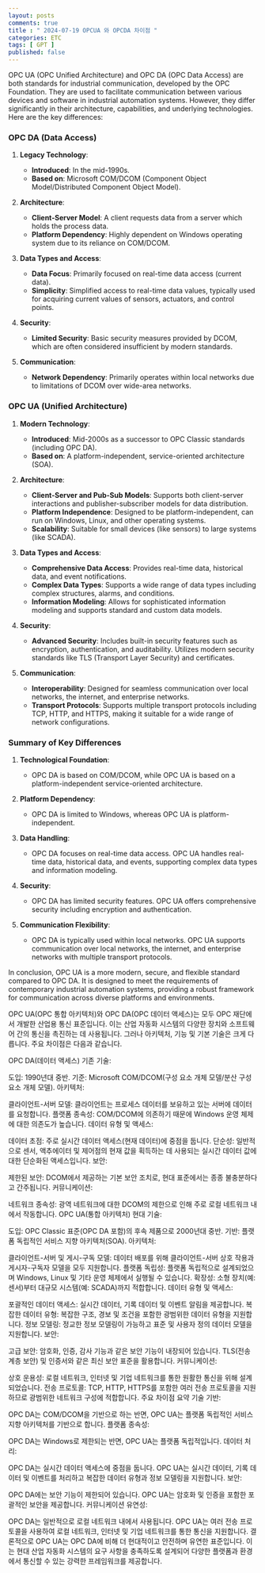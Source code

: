 ```yaml
---
layout: posts
comments: true
title : " 2024-07-19 OPCUA 와 OPCDA 차이점 "
categories: ETC
tags: [ GPT ]
published: false
---
```


OPC UA (OPC Unified Architecture) and OPC DA (OPC Data Access) are both standards for industrial communication, developed by the OPC Foundation. They are used to facilitate communication between various devices and software in industrial automation systems. However, they differ significantly in their architecture, capabilities, and underlying technologies. Here are the key differences:

### OPC DA (Data Access)

1. **Legacy Technology**:
   - **Introduced**: In the mid-1990s.
   - **Based on**: Microsoft COM/DCOM (Component Object Model/Distributed Component Object Model).

2. **Architecture**:
   - **Client-Server Model**: A client requests data from a server which holds the process data.
   - **Platform Dependency**: Highly dependent on Windows operating system due to its reliance on COM/DCOM.

3. **Data Types and Access**:
   - **Data Focus**: Primarily focused on real-time data access (current data).
   - **Simplicity**: Simplified access to real-time data values, typically used for acquiring current values of sensors, actuators, and control points.

4. **Security**:
   - **Limited Security**: Basic security measures provided by DCOM, which are often considered insufficient by modern standards.

5. **Communication**:
   - **Network Dependency**: Primarily operates within local networks due to limitations of DCOM over wide-area networks.

### OPC UA (Unified Architecture)

1. **Modern Technology**:
   - **Introduced**: Mid-2000s as a successor to OPC Classic standards (including OPC DA).
   - **Based on**: A platform-independent, service-oriented architecture (SOA).

2. **Architecture**:
   - **Client-Server and Pub-Sub Models**: Supports both client-server interactions and publisher-subscriber models for data distribution.
   - **Platform Independence**: Designed to be platform-independent, can run on Windows, Linux, and other operating systems.
   - **Scalability**: Suitable for small devices (like sensors) to large systems (like SCADA).

3. **Data Types and Access**:
   - **Comprehensive Data Access**: Provides real-time data, historical data, and event notifications.
   - **Complex Data Types**: Supports a wide range of data types including complex structures, alarms, and conditions.
   - **Information Modeling**: Allows for sophisticated information modeling and supports standard and custom data models.

4. **Security**:
   - **Advanced Security**: Includes built-in security features such as encryption, authentication, and auditability. Utilizes modern security standards like TLS (Transport Layer Security) and certificates.

5. **Communication**:
   - **Interoperability**: Designed for seamless communication over local networks, the internet, and enterprise networks.
   - **Transport Protocols**: Supports multiple transport protocols including TCP, HTTP, and HTTPS, making it suitable for a wide range of network configurations.

### Summary of Key Differences

1. **Technological Foundation**:
   - OPC DA is based on COM/DCOM, while OPC UA is based on a platform-independent service-oriented architecture.

2. **Platform Dependency**:
   - OPC DA is limited to Windows, whereas OPC UA is platform-independent.

3. **Data Handling**:
   - OPC DA focuses on real-time data access. OPC UA handles real-time data, historical data, and events, supporting complex data types and information modeling.

4. **Security**:
   - OPC DA has limited security features. OPC UA offers comprehensive security including encryption and authentication.

5. **Communication Flexibility**:
   - OPC DA is typically used within local networks. OPC UA supports communication over local networks, the internet, and enterprise networks with multiple transport protocols.

In conclusion, OPC UA is a more modern, secure, and flexible standard compared to OPC DA. It is designed to meet the requirements of contemporary industrial automation systems, providing a robust framework for communication across diverse platforms and environments.

OPC UA(OPC 통합 아키텍처)와 OPC DA(OPC 데이터 액세스)는 모두 OPC 재단에서 개발한 산업용 통신 표준입니다.
이는 산업 자동화 시스템의 다양한 장치와 소프트웨어 간의 통신을 촉진하는 데 사용됩니다. 그러나 아키텍처, 기능 및 기본 기술은 크게 다릅니다. 주요 차이점은 다음과 같습니다.

OPC DA(데이터 액세스)
기존 기술:

도입: 1990년대 중반.
기준: Microsoft COM/DCOM(구성 요소 개체 모델/분산 구성 요소 개체 모델).
아키텍처:

클라이언트-서버 모델: 클라이언트는 프로세스 데이터를 보유하고 있는 서버에 데이터를 요청합니다.
플랫폼 종속성: COM/DCOM에 의존하기 때문에 Windows 운영 체제에 대한 의존도가 높습니다.
데이터 유형 및 액세스:

데이터 초점: 주로 실시간 데이터 액세스(현재 데이터)에 중점을 둡니다.
단순성: 일반적으로 센서, 액추에이터 및 제어점의 현재 값을 획득하는 데 사용되는 실시간 데이터 값에 대한 단순화된 액세스입니다.
보안:

제한된 보안: DCOM에서 제공하는 기본 보안 조치로, 현대 표준에서는 종종 불충분하다고 간주됩니다.
커뮤니케이션:

네트워크 종속성: 광역 네트워크에 대한 DCOM의 제한으로 인해 주로 로컬 네트워크 내에서 작동합니다.
OPC UA(통합 아키텍처)
현대 기술:

도입: OPC Classic 표준(OPC DA 포함)의 후속 제품으로 2000년대 중반.
기반: 플랫폼 독립적인 서비스 지향 아키텍처(SOA).
아키텍처:

클라이언트-서버 및 게시-구독 모델: 데이터 배포를 위해 클라이언트-서버 상호 작용과 게시자-구독자 모델을 모두 지원합니다.
플랫폼 독립성: 플랫폼 독립적으로 설계되었으며 Windows, Linux 및 기타 운영 체제에서 실행될 수 있습니다.
확장성: 소형 장치(예: 센서)부터 대규모 시스템(예: SCADA)까지 적합합니다.
데이터 유형 및 액세스:

포괄적인 데이터 액세스: 실시간 데이터, 기록 데이터 및 이벤트 알림을 제공합니다.
복잡한 데이터 유형: 복잡한 구조, 경보 및 조건을 포함한 광범위한 데이터 유형을 지원합니다.
정보 모델링: 정교한 정보 모델링이 가능하고 표준 및 사용자 정의 데이터 모델을 지원합니다.
보안:

고급 보안: 암호화, 인증, 감사 기능과 같은 보안 기능이 내장되어 있습니다. TLS(전송 계층 보안) 및 인증서와 같은 최신 보안 표준을 활용합니다.
커뮤니케이션:

상호 운용성: 로컬 네트워크, 인터넷 및 기업 네트워크를 통한 원활한 통신을 위해 설계되었습니다.
전송 프로토콜: TCP, HTTP, HTTPS를 포함한 여러 전송 프로토콜을 지원하므로 광범위한 네트워크 구성에 적합합니다.
주요 차이점 요약
기술 기반:

OPC DA는 COM/DCOM을 기반으로 하는 반면, OPC UA는 플랫폼 독립적인 서비스 지향 아키텍처를 기반으로 합니다.
플랫폼 종속성:

OPC DA는 Windows로 제한되는 반면, OPC UA는 플랫폼 독립적입니다.
데이터 처리:

OPC DA는 실시간 데이터 액세스에 중점을 둡니다. OPC UA는 실시간 데이터, 기록 데이터 및 이벤트를 처리하고 복잡한 데이터 유형과 정보 모델링을 지원합니다.
보안:

OPC DA에는 보안 기능이 제한되어 있습니다. OPC UA는 암호화 및 인증을 포함한 포괄적인 보안을 제공합니다.
커뮤니케이션 유연성:

OPC DA는 일반적으로 로컬 네트워크 내에서 사용됩니다. OPC UA는 여러 전송 프로토콜을 사용하여 로컬 네트워크, 인터넷 및 기업 네트워크를 통한 통신을 지원합니다.
결론적으로 OPC UA는 OPC DA에 비해 더 현대적이고 안전하며 유연한 표준입니다. 이는 현대 산업 자동화 시스템의 요구 사항을 충족하도록 설계되어 다양한 플랫폼과 환경에서 통신할 수 있는 강력한 프레임워크를 제공합니다.
